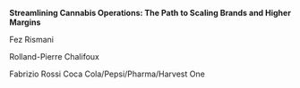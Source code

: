 
**Streamlining Cannabis Operations: The Path to Scaling Brands and Higher Margins**

Fez Rismani

Rolland-Pierre Chalifoux 

Fabrizio Rossi Coca Cola/Pepsi/Pharma/Harvest One

